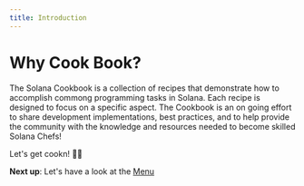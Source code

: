 ```yaml
---
title: Introduction
---
```


# Why Cook Book?

The Solana Cookbook is a collection of recipes that demonstrate how to accomplish commong programming tasks in Solana. Each recipe is designed to focus on a specific aspect. The Cookbook is an on going effort to share development implementations, best practices, and to help provide the community with the knowledge and resources needed to become skilled Solana Chefs!

Let's get cookn! :man_cook:

<strong>Next up</strong>: Let's have a look at the [Menu](menu.md)

<br/>

